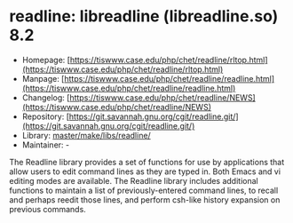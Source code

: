 # readline: libreadline (libreadline.so) 8.2
 - Homepage: [https://tiswww.case.edu/php/chet/readline/rltop.html](https://tiswww.case.edu/php/chet/readline/rltop.html)
 - Manpage: [https://tiswww.case.edu/php/chet/readline/readline.html](https://tiswww.case.edu/php/chet/readline/readline.html)
 - Changelog: [https://tiswww.case.edu/php/chet/readline/NEWS](https://tiswww.case.edu/php/chet/readline/NEWS)
 - Repository: [https://git.savannah.gnu.org/cgit/readline.git/](https://git.savannah.gnu.org/cgit/readline.git/)
 - Library: [master/make/libs/readline/](https://github.com/Freetz-NG/freetz-ng/tree/master/make/libs/readline/)
 - Maintainer: -

The Readline library provides a set of functions for use by applications that allow users to edit command lines as they are typed in. Both Emacs and vi editing modes are available. The Readline library includes additional functions to maintain a list of previously-entered command lines, to recall and perhaps reedit those lines, and perform csh-like history expansion on previous commands.
